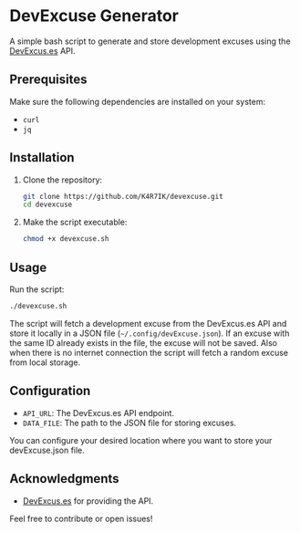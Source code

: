 # DevExcuse Generator

A simple bash script to generate and store development excuses using the [DevExcus.es](https://devexcus.es/) API.

## Prerequisites

Make sure the following dependencies are installed on your system:

- `curl`
- `jq`

## Installation

1. Clone the repository:

   ```bash
   git clone https://github.com/K4R7IK/devexcuse.git
   cd devexcuse
   ```

2. Make the script executable:

   ```bash
   chmod +x devexcuse.sh
   ```

## Usage

Run the script:

```bash
./devexcuse.sh
```

The script will fetch a development excuse from the DevExcus.es API and store it locally in a JSON file (`~/.config/devExcuse.json`). If an excuse with the same ID already exists in the file, the excuse will not be saved. Also when there is no internet connection the script will fetch a random excuse from local storage.

## Configuration

- `API_URL`: The DevExcus.es API endpoint.
- `DATA_FILE`: The path to the JSON file for storing excuses.

You can configure your desired location where you want to store your devExcuse.json file.

## Acknowledgments

- [DevExcus.es](https://devexcus.es/) for providing the API.

Feel free to contribute or open issues!
